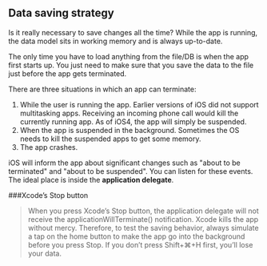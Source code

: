 ## Data saving strategy

Is it really necessary to save changes all the time? While the app is running, the data model sits in working memory and is always up-to-date.

The only time you have to load anything from the file/DB is when the app first starts up. You just need to make sure that you save the data to the file just before the app gets terminated.

There are three situations in which an app can terminate:

1. While the user is running the app. Earlier versions of iOS did not support multitasking apps. Receiving an incoming phone call would kill the currently running app. As of iOS4, the app will simply be suspended.
2. When the app is suspended in the background. Sometimes the OS needs to kill the suspended apps to get some memory.
3. The app crashes.

iOS will inform the app about significant changes such as "about to be terminated" and "about to be suspended". You can listen for these events. The ideal place is inside the **application delegate**.

###Xcode’s Stop button>When you press Xcode’s Stop button, the application delegate will not receive the applicationWillTerminate() notification. Xcode kills the app without mercy.Therefore, to test the saving behavior, always simulate a tap on the home button to make the app go into the background before you press Stop. If you don’t press Shift+⌘+H first, you’ll lose your data.